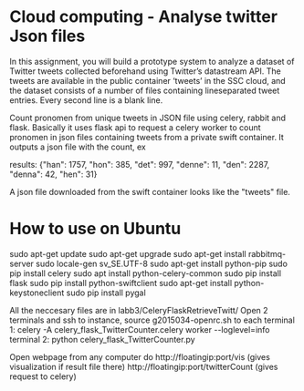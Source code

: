 # Cloud computing - Analyse twitter Json files
In this assignment, you will build a prototype system to analyze a dataset of Twitter tweets collected beforehand using Twitter’s datastream API. The tweets are available in the public container ‘tweets’ in the SSC cloud, and the dataset consists of a number of files containing lineseparated tweet entries. Every second line is a blank line.

Count pronomen from unique tweets in JSON file using celery, rabbit and flask. Basically it uses flask api to request a celery worker to count pronomen in json files containing tweets from a private swift container. It outputs a json file with the count, ex

results:
{"han": 1757, "hon": 385, "det": 997, "denne": 11, "den": 2287, "denna": 42, "hen": 31}

A json file downloaded from the swift container looks like the "tweets" file.

# How to use on Ubuntu
sudo apt-get update
sudo apt-get upgrade
sudo apt-get install rabbitmq-server
sudo locale-gen sv_SE.UTF-8
sudo apt-get install python-pip
sudo pip install celery
sudo apt install python-celery-common
sudo pip install flask 
sudo pip install python-swiftclient
sudo apt-get install python-keystoneclient
sudo pip install pygal

All the neccesary files are in labb3/CeleryFlaskRetrieveTwitt/
Open 2 terminals and ssh to instance, source g2015034-openrc.sh to each
terminal 1: celery -A celery_flask_TwitterCounter.celery worker --loglevel=info
terminal 2: python celery_flask_TwitterCounter.py

Open webpage from any computer do 
http://floatingip:port/vis 		       (gives visualization if result file there)
http://floatingip:port/twitterCount  (gives request to celery)
